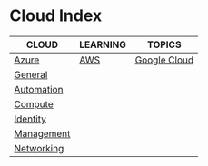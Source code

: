 # Cloud Index

|CLOUD|LEARNING|TOPICS|
|---|---|---|
|[Azure](azure-index)|[AWS](aws-index)|[Google Cloud](google-cloud-index)|
|[General](azure-general)|||
|[Automation](azure-automation)|||
|[Compute](azure-compute)|||
|[Identity](azure-identity)|||
|[Management](azure-management)|||
|[Networking](azure-networking)|||

